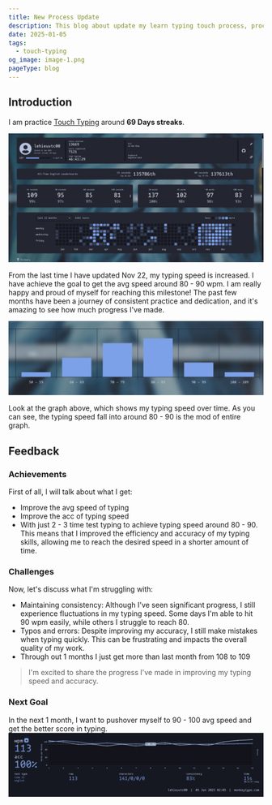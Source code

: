 ```yaml
---
title: New Process Update
description: This blog about update my learn typing touch process, process updated at 01/05/2025 after 2 months practice continuously.
date: 2025-01-05
tags:
  - touch-typing
og_image: image-1.png
pageType: blog
---
```

## Introduction

I am practice [Touch Typing](../touch-typing) around **69 Days streaks**.

![Streak of typing practice up to 69 Days](./image-1.png "Streak of typing practice up to 69 Days")

From the last time I have updated Nov 22, my typing speed is increased. I have achieve the goal to get the avg speed around 80 - 90 wpm. I am really happy and proud of myself for reaching this milestone! The past few months have been a journey of consistent practice and dedication, and it's amazing to see how much progress I've made.

![The graph show the mean value and avg speed](./image-2.png "The graph show the mean value and avg speed")

Look at the graph above, which shows my typing speed over time. As you can see, the typing speed fall into around 80 - 90 is the mod of entire graph.

## Feedback

### Achievements

First of all, I will talk about what I get:
- Improve the avg speed of typing
- Improve the acc of typing speed
- With just 2 - 3 time test typing to achieve typing speed around 80 - 90. This means that I improved the efficiency and accuracy of my typing skills, allowing me to reach the desired speed in a shorter amount of time.

### Challenges

Now, let's discuss what I'm struggling with:
- Maintaining consistency: Although I've seen significant progress, I still experience fluctuations in my typing speed. Some days I'm able to hit 90 wpm easily, while others I struggle to reach 80.
- Typos and errors: Despite improving my accuracy, I still make mistakes when typing quickly. This can be frustrating and impacts the overall quality of my work.
- Through out 1 months I just get more than last month from 108 to 109

> I'm excited to share the progress I've made in improving my typing speed and accuracy.

### Next Goal

In the next 1 month, I want to pushover myself to 90 - 100 avg speed and get the better score in typing.
![Highest Score at this time 01-05-2025](./image-3.png "Highest Score at this time 01-05-2025")